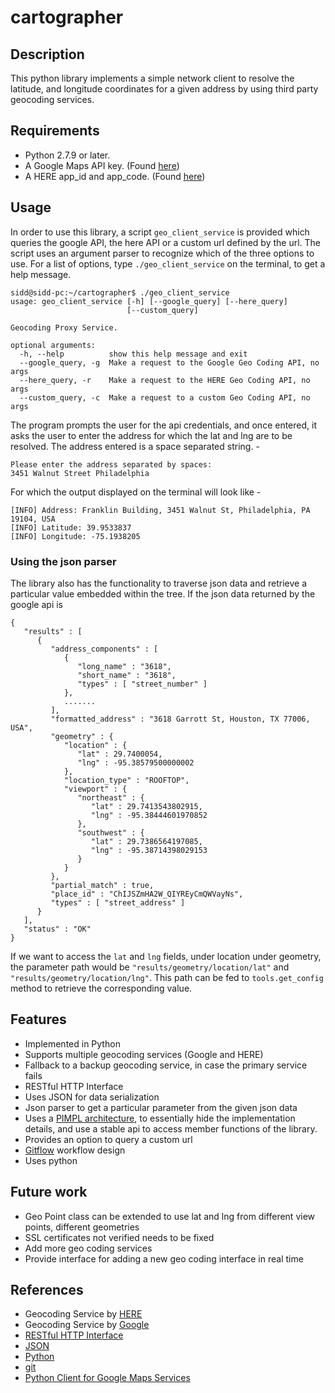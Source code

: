 # cartographer


## Description
This python library implements a simple network client to resolve the latitude, and longitude coordinates for a given address by using third party geocoding services.

## Requirements
* Python 2.7.9 or later.
* A Google Maps API key. (Found [here](https://developers.google.com/maps/documentation/geocoding/get-api-key))
* A HERE app_id and app_code. (Found [here](https://developer.here.com/documentation/geocoder/common/credentials.html))

## Usage
In order to use this library, a script `geo_client_service` is provided which queries the google API, the here API or a custom url defined by the url. The script uses an argument parser to recognize which of the three options to use. For a list of options, type `./geo_client_service` on the terminal, to get a help message.
```
sidd@sidd-pc:~/cartographer$ ./geo_client_service 
usage: geo_client_service [-h] [--google_query] [--here_query]
                          [--custom_query]

Geocoding Proxy Service.

optional arguments:
  -h, --help          show this help message and exit
  --google_query, -g  Make a request to the Google Geo Coding API, no args
  --here_query, -r    Make a request to the HERE Geo Coding API, no args
  --custom_query, -c  Make a request to a custom Geo Coding API, no args

```

The program prompts the user for the api credentials, and once entered, it asks the user to enter the address for which the lat and lng are to be resolved. The address entered is a space separated string. -
```
Please enter the address separated by spaces:
3451 Walnut Street Philadelphia
```

For which the output displayed on the terminal will look like - 
```
[INFO] Address: Franklin Building, 3451 Walnut St, Philadelphia, PA 19104, USA
[INFO] Latitude: 39.9533837
[INFO] Longitude: -75.1938205
```

### Using the json parser
The library also has the functionality to traverse json data and retrieve a particular value embedded within the tree. If the json data returned by the google api is 
```
{
   "results" : [
      {
         "address_components" : [
            {
               "long_name" : "3618",
               "short_name" : "3618",
               "types" : [ "street_number" ]
            },
            .......
         ],
         "formatted_address" : "3618 Garrott St, Houston, TX 77006, USA",
         "geometry" : {
            "location" : {
               "lat" : 29.7400054,
               "lng" : -95.38579500000002
            },
            "location_type" : "ROOFTOP",
            "viewport" : {
               "northeast" : {
                  "lat" : 29.7413543802915,
                  "lng" : -95.38444601970852
               },
               "southwest" : {
                  "lat" : 29.7386564197085,
                  "lng" : -95.38714398029153
               }
            }
         },
         "partial_match" : true,
         "place_id" : "ChIJSZmHA2W_QIYREyCmQWVayNs",
         "types" : [ "street_address" ]
      }
   ],
   "status" : "OK"
}
```
If we want to access the `lat` and `lng` fields, under location under geometry, the parameter path would be `"results/geometry/location/lat"` and `"results/geometry/location/lng"`. This path can be fed to `tools.get_config` method to retrieve the corresponding value.

## Features
* Implemented in Python
* Supports multiple geocoding services (Google and HERE)
* Fallback to a backup geocoding service, in case the primary service fails
* RESTful HTTP Interface
* Uses JSON for data serialization
* Json parser to get a particular parameter from the given json data
* Uses a [PIMPL architecture](http://en.cppreference.com/w/cpp/language/pimpl), to essentially hide the implementation details, and use a stable api to access member functions of the library.
* Provides an option to query a custom url
* [Gitflow](https://www.atlassian.com/git/tutorials/comparing-workflows/gitflow-workflow) workflow design
* Uses python


## Future work
* Geo Point class can be extended to use lat and lng from different view points, different geometries
* SSL certificates not verified needs to be fixed
* Add more geo coding services
* Provide interface for adding a new geo coding interface in real time

## References
* Geocoding Service by [HERE](https://developer.here.com/documentation/geocoder/topics/quick-start.html)
* Geocoding Service by [Google](https://developers.google.com/maps/documentation/geocoding/start)
* [RESTful HTTP Interface](https://en.wikipedia.org/wiki/Representational_state_transfer)
* [JSON](https://en.wikipedia.org/wiki/JSON)
* [Python](https://www.python.org/)
* [git](https://git-scm.com/)
* [Python Client for Google Maps Services](https://github.com/googlemaps/google-maps-services-python)